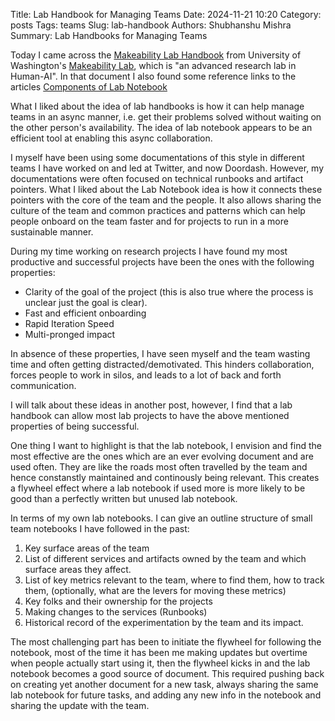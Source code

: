 Title: Lab Handbook for Managing Teams
Date: 2024-11-21 10:20
Category: posts
Tags: teams
Slug: lab-handbook
Authors: Shubhanshu Mishra
Summary: Lab Handbooks for Managing Teams


Today I came across the [Makeability Lab Handbook](https://docs.google.com/document/d/1YiiDsfpiolpXjUTj8xWrQwQQUzqrfqT9bocOpaYDrtI/edit?tab=t.0) from University of Washington's [Makeability Lab](https://makeabilitylab.cs.washington.edu/), which is "an advanced research lab in Human-AI". In that document I also found some reference links to the articles [Components of Lab Notebook](https://thebiologist.rsb.org.uk/images/biologist/2020/Apr_May_2020_67-2/67.2_Handbook.pdf)

What I liked about the idea of lab handbooks is how it can help manage teams in an async manner, i.e. get their problems solved without waiting on the other person's availability. The idea of lab notebook appears to be an efficient tool at enabling this async collaboration. 

I myself have been using some documentations of this style in different teams I have worked on and led at Twitter, and now Doordash. However, my documentations were often focused on technical runbooks and artifact pointers. What I liked about the Lab Notebook idea is how it connects these pointers with the core of the team and the people. It also allows sharing the culture of the team and common practices and patterns which can help people onboard on the team faster and for projects to run in a more sustainable manner. 

During my time working on research projects I have found my most productive and successful projects have been the ones with the following properties:

* Clarity of the goal of the project (this is also true where the process is unclear just the goal is clear). 
* Fast and efficient onboarding
* Rapid Iteration Speed
* Multi-pronged impact

In absence of these properties, I have seen myself and the team wasting time and often getting distracted/demotivated. This hinders collaboration, forces people to work in silos, and leads to a lot of back and forth communication.

I will talk about these ideas in another post, however, I find that a lab handbook can allow most lab projects to have the above mentioned properties of being successful. 

One thing I want to highlight is that the lab notebook, I envision and find the most effective are the ones which are an ever evolving document and are used often. They are like the roads most often travelled by the team and hence constanstly maintained and continously being relevant. This creates a flywheel effect where a lab notebook if used more is more likely to be good than a perfectly written but unused lab notebook. 

In terms of my own lab notebooks. I can give an outline structure of small team notebooks I have followed in the past:

1. Key surface areas of the team
2. List of different services and artifacts owned by the team and which surface areas they affect.
3. List of key metrics relevant to the team, where to find them, how to track them, (optionally, what are the levers for moving these metrics)
4. Key folks and their ownership for the projects
5. Making changes to the services (Runbooks)
6. Historical record of the experimentation by the team and its impact.

The most challenging part has been to initiate the flywheel for following the notebook, most of the time it has been me making updates but overtime when people actually start using it, then the flywheel kicks in and the lab notebook becomes a good source of document. This required pushing back on creating yet another document for a new task, always sharing the same lab notebook for future tasks, and adding any new info in the notebook and sharing the update with the team.